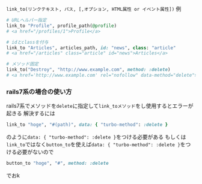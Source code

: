 `link_to(リンクテキスト, パス, [,オプション, HTML属性 or イベント属性])`
例
```ruby
# URLヘルパー指定
link_to "Profile", profile_path(@profile)
# <a href="/profiles/1">Profile</a>

# idとclassを付与
link_to "Articles", articles_path, id: "news", class: "article"
# <a href="/articles" class="article" id="news">Articles</a>

# メソッド固定
link_to("Destroy", "http://www.example.com", method: :delete)
# <a href='http://www.example.com' rel="nofollow" data-method="delete">Destroy</a>
```
### rails7系の場合の使い方
rails7系でメソッドを`delete`に指定して`link_toメソッド`をし使用するとエラーが起きる
解決するには
```ruby
link_to "hoge", "#(path)", data: { "turbo-method": :delete }
```
のように`data: { "turbo-method": :delete }`をつける必要がある
もしくは`link_to`ではなく`button_to`を使えば`data: { "turbo-method": :delete }`をつける必要がないので
```ruby
button_to "hoge", "#", method: :delete
```
でおk